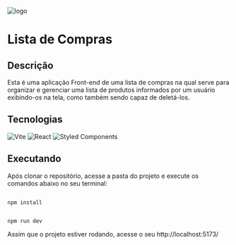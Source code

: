 ![logo](https://lh3.googleusercontent.com/pw/AP1GczMo-ag8HS8CZUdtYLW69aOdXUQ0Ll3lLPW8fxPrM7V_5Z_X-WsMFMh4KX0cz0wajM_1O67nivoKDbamx8-WQbTKISYZQ7kujbzL9jyO4KbFlCaRWNnMQb1zDY_PRivFVsegAXBDdAQ2RpnBC6ECgounvpqQt7MXg2B2G2P_MxOnEGKOS50Y4__hmWJlzaX8IQ5-DhJCbESxQVVk-pdEs6uBP1brzTJ6G9dGTqFWNjxAlJbh5fSXlX-mbz3CrTibBX_8-KV359PRllxQNbn2tNFmrWfYmXtlNIznYSEZkjdN2GdIS1XNXTa-mUgtaVTm00eBBHNDBbAXlLwFGGdcwrGLIFst67BFXM80MRTctCCMK6mzh0g34csk1Uhs8sIEuaWgvE2kalW0sb5PSchLjCtp5azCYgIA4wMAMXQr6aXRLFGJkoXVlggcg_mnImRqhMaFV77xquqBX5hGYpyX80bcFB2aptYP7NO4OHtWHvzk7EoWM8h9-YWPUvkbl_0vl_H_NRoTtNGCdzlsFRAI9W2ce1uXydVuX5VomoibAHES1tcHsx_2K3xFjdbsYKg4kBDK0bOE-wCql6eYzNxct1tRwBdkMvy9XKVn2aXe9w_f_s3XEIz9aRpf7Mq8xsv7dvajnasUb5bkons9htijSO8_M77izAT0sAOMQm33nV8EeFPrCYMlfEPweiaMRRLp2TWb6WadwsC0Qp2jJIciEoT5zmIR6mcokVQ9oBY5L5CiSZkL3XuRrLmJaQF76zc4BfyxS2OBvU-xwcn5mf3ibZiAyyUZ8cjAw5aUzRbJj2IdkqG7kCOiocwNaQni7LEbpw0wh81EAoPPWngK9iS0ZnMxIBs4dSjU119RlZ7aJFUVWWsHvGdTSVxi54wSNDdL5ufR7C4i8gsjfbLbkOAex0LU8gy3_XwJN1edW0lQotElDie2TuOHpBFN3wE5wWL_PM7i_uGuve2-Of0o62q0_tAomA6asZs_Fg=w838-h867-s-no-gm?authuser=0)

# Lista de Compras

## Descrição
Esta é uma aplicação Front-end de uma lista de compras na qual serve para organizar e gerenciar uma lista de produtos informados por um usuário exibindo-os na tela, como também sendo capaz de deletá-los.

## Tecnologias
![Vite](https://img.shields.io/badge/vite-%23646CFF.svg?style=for-the-badge&logo=vite&logoColor=white) ![React](https://img.shields.io/badge/react-%2320232a.svg?style=for-the-badge&logo=react&logoColor=%2361DAFB) 	![Styled Components](https://img.shields.io/badge/styled--components-DB7093?style=for-the-badge&logo=styled-components&logoColor=white) 

## Executando
Após clonar o repositório, acesse a pasta do projeto e execute os comandos abaixo no seu terminal:

```

npm install

```
```

npm run dev

```

Assim que o projeto estiver rodando, acesse o seu http://localhost:5173/

